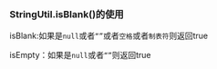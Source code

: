 ### StringUtil.isBlank()的使用

isBlank:如果是`null`或者`“”`或者`空格`或者`制表符`则返回true

isEmpty：如果是`null`或者`“”`则返回true